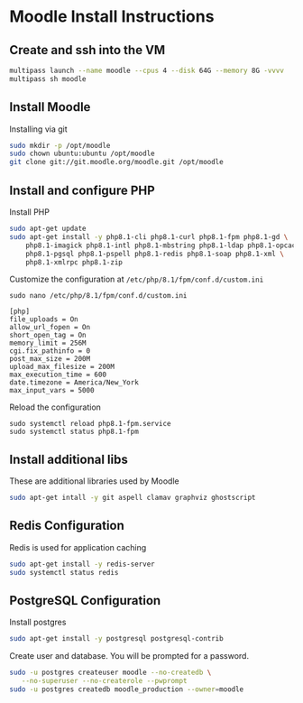 # Moodle Install Instructions

## Create and ssh into the VM

```bash
multipass launch --name moodle --cpus 4 --disk 64G --memory 8G -vvvv
multipass sh moodle
```

## Install Moodle

Installing via git

```bash
sudo mkdir -p /opt/moodle
sudo chown ubuntu:ubuntu /opt/moodle
git clone git://git.moodle.org/moodle.git /opt/moodle
```

## Install and configure PHP

Install PHP

```bash
sudo apt-get update
sudo apt-get install -y php8.1-cli php8.1-curl php8.1-fpm php8.1-gd \
    php8.1-imagick php8.1-intl php8.1-mbstring php8.1-ldap php8.1-opcache \
    php8.1-pgsql php8.1-pspell php8.1-redis php8.1-soap php8.1-xml \
    php8.1-xmlrpc php8.1-zip
```

Customize the configuration at `/etc/php/8.1/fpm/conf.d/custom.ini`

```
sudo nano /etc/php/8.1/fpm/conf.d/custom.ini
```

```
[php]
file_uploads = On
allow_url_fopen = On
short_open_tag = On
memory_limit = 256M
cgi.fix_pathinfo = 0
post_max_size = 200M
upload_max_filesize = 200M
max_execution_time = 600
date.timezone = America/New_York
max_input_vars = 5000
```

Reload the configuration

```
sudo systemctl reload php8.1-fpm.service
sudo systemctl status php8.1-fpm
```

## Install additional libs

These are additional libraries used by Moodle

```bash
sudo apt-get intall -y git aspell clamav graphviz ghostscript
```

## Redis Configuration

Redis is used for application caching

```bash
sudo apt-get install -y redis-server
sudo systemctl status redis
```

## PostgreSQL Configuration

Install postgres

```bash
sudo apt-get install -y postgresql postgresql-contrib
```

Create user and database. You will be prompted for a password.

```bash
sudo -u postgres createuser moodle --no-createdb \
   --no-superuser --no-createrole --pwprompt
sudo -u postgres createdb moodle_production --owner=moodle
```
